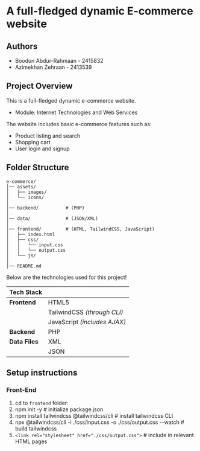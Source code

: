 # A full-fledged dynamic E-commerce website

## Authors
* Boodun Abdur-Rahmaan - 2415832 
* Azimekhan Zehraan    - 2413539

## Project Overview
This is a full-fledged dynamic e-commerce website.
- Module: Internet Technologies and Web Services

The website includes basic e-commerce features such as:
- Product listing and search
- Shopping cart
- User login and signup

## Folder Structure

```text
e-commerce/
│── assets/
│   ├── images/
│   └── icons/
│
│── backend/          # (PHP)
│
│── data/             # (JSON/XML)
│
│── frontend/         # (HTML, TailwindCSS, JavaScript)
│   ├── index.html
│   ├── css/
│   │   └── input.css
│   │   └── output.css
│   └── js/
│   
│── README.md
```

Below are the technologies used for this project!

Tech Stack| &nbsp;
---|---
**Frontend** | HTML5
&nbsp; | TailwindCSS *(through CLI)*
&nbsp; | JavaScript *(includes AJAX)*
**Backend**  | PHP
**Data Files** | XML
&nbsp; | JSON

## Setup instructions

### Front-End

1. cd to `frontend` folder:
2. npm init -y # initialize package.json
3. npm install tailwindcss @tailwindcss/cli # install tailwindcss CLI
4. npx @tailwindcss/cli -i ./css/input.css -o ./css/output.css --watch # build tailwindcss
5. ```<link rel="stylesheet" href="./css/output.css">``` # include in relevant HTML pages
